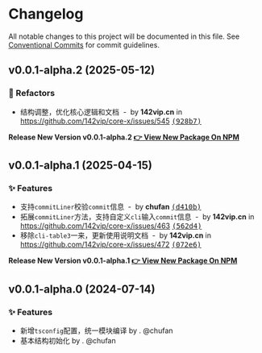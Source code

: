 # Changelog

All notable changes to this project will be documented in this file.
See [Conventional Commits](https://conventionalcommits.org) for commit guidelines.

## v0.0.1-alpha.2 (2025-05-12)

### 💅 Refactors

- 结构调整，优化核心逻辑和文档 &nbsp;-&nbsp; by **142vip.cn** in https://github.com/142vip/core-x/issues/545 [<samp>(928b7)</samp>](https://github.com/142vip/core-x/commit/928b764)

**Release New Version v0.0.1-alpha.2 [👉 View New Package On NPM](https://www.npmjs.com/package/@142vip/commit-linter)**

## v0.0.1-alpha.1 (2025-04-15)

### ✨ Features

- 支持`commitLiner`校验`commit`信息 &nbsp;-&nbsp; by **chufan** [<samp>(d410b)</samp>](https://github.com/142vip/core-x/commit/d410bad)
- 拓展`commitLiner`方法，支持自定义`cli`输入`commit`信息 &nbsp;-&nbsp; by **142vip.cn** in https://github.com/142vip/core-x/issues/463 [<samp>(562d4)</samp>](https://github.com/142vip/core-x/commit/562d4bd)
- 移除`cli-table3`一来，更新使用说明文档 &nbsp;-&nbsp; by **142vip.cn** in https://github.com/142vip/core-x/issues/472 [<samp>(072e6)</samp>](https://github.com/142vip/core-x/commit/072e6f1)

**Release New Version v0.0.1-alpha.1 [👉 View New Package On NPM](https://www.npmjs.com/package/@142vip/commit-linter)**

## v0.0.1-alpha.0 (2024-07-14)

### ✨ Features

- 新增`tsconfig`配置，统一模块编译 by . @chufan
- 基本结构初始化  by . @chufan
